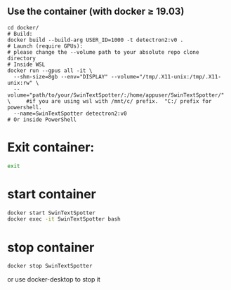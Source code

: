 
## Use the container (with docker ≥ 19.03)

```
cd docker/
# Build:
docker build --build-arg USER_ID=1000 -t detectron2:v0 .
# Launch (require GPUs):
# please change the --volume path to your absolute repo clone directory
# Inside WSL 
docker run --gpus all -it \
  --shm-size=8gb --env="DISPLAY" --volume="/tmp/.X11-unix:/tmp/.X11-unix:rw" \
  --volume="path/to/your/SwinTextSpotter/:/home/appuser/SwinTextSpotter/" \     #if you are using wsl with /mnt/c/ prefix.  "C:/ prefix for powershell.
  --name=SwinTextSpotter detectron2:v0
# Or inside PowerShell

```
# Exit container:
```bash
exit
```


# start container
```bash
docker start SwinTextSpotter
docker exec -it SwinTextSpotter bash
```
# stop container
```bash
docker stop SwinTextSpotter
```
or use docker-desktop to stop it
